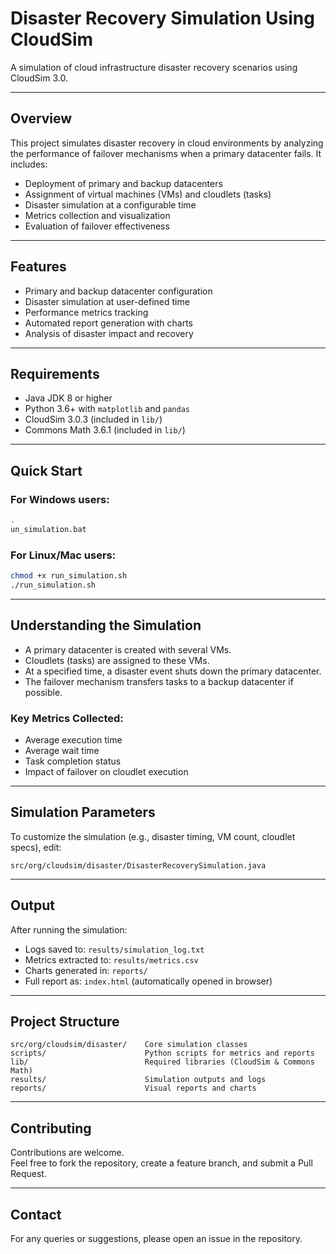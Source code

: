 # Disaster Recovery Simulation Using CloudSim

A simulation of cloud infrastructure disaster recovery scenarios using CloudSim 3.0.

---

## Overview

This project simulates disaster recovery in cloud environments by analyzing the performance of failover mechanisms when a primary datacenter fails. It includes:

- Deployment of primary and backup datacenters
- Assignment of virtual machines (VMs) and cloudlets (tasks)
- Disaster simulation at a configurable time
- Metrics collection and visualization
- Evaluation of failover effectiveness

---

## Features

- Primary and backup datacenter configuration  
- Disaster simulation at user-defined time  
- Performance metrics tracking  
- Automated report generation with charts  
- Analysis of disaster impact and recovery

---

## Requirements

- Java JDK 8 or higher  
- Python 3.6+ with `matplotlib` and `pandas`  
- CloudSim 3.0.3 (included in `lib/`)  
- Commons Math 3.6.1 (included in `lib/`)  

---

## Quick Start

### For Windows users:
```bash
.
un_simulation.bat
```

### For Linux/Mac users:
```bash
chmod +x run_simulation.sh
./run_simulation.sh
```

---

## Understanding the Simulation

- A primary datacenter is created with several VMs.  
- Cloudlets (tasks) are assigned to these VMs.  
- At a specified time, a disaster event shuts down the primary datacenter.  
- The failover mechanism transfers tasks to a backup datacenter if possible.

### Key Metrics Collected:

- Average execution time  
- Average wait time  
- Task completion status  
- Impact of failover on cloudlet execution  

---

## Simulation Parameters

To customize the simulation (e.g., disaster timing, VM count, cloudlet specs), edit:

```
src/org/cloudsim/disaster/DisasterRecoverySimulation.java
```

---

## Output

After running the simulation:

- Logs saved to: `results/simulation_log.txt`  
- Metrics extracted to: `results/metrics.csv`  
- Charts generated in: `reports/`  
- Full report as: `index.html` (automatically opened in browser)

---

## Project Structure

```
src/org/cloudsim/disaster/    Core simulation classes  
scripts/                      Python scripts for metrics and reports  
lib/                          Required libraries (CloudSim & Commons Math)  
results/                      Simulation outputs and logs  
reports/                      Visual reports and charts  
```

---

## Contributing

Contributions are welcome.  
Feel free to fork the repository, create a feature branch, and submit a Pull Request.

---

## Contact

For any queries or suggestions, please open an issue in the repository.
